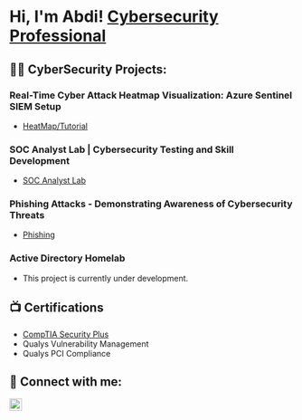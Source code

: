<h1>Hi, I'm Abdi! <a href="https://www.linkedin.com/in/abdirahman-ahmed-cybersecurity/">Cybersecurity Professional</a>

<h2>👨‍💻 CyberSecurity Projects:</h2>

### Real-Time Cyber Attack Heatmap Visualization: Azure Sentinel SIEM Setup
- [HeatMap/Tutorial](https://github.com/Abdi-Ahmed1/SIEM-Project)

### SOC Analyst Lab | Cybersecurity Testing and Skill Development
- [SOC Analyst Lab](https://github.com/Abdi-Ahmed1/SOC-Analyst-Lab)

### Phishing Attacks - Demonstrating Awareness of Cybersecurity Threats
- [Phishing](https://github.com/Abdi-Ahmed1/Phishing-lab)


### Active Directory Homelab
- This project is currently under development.


<h2>📺 Certifications</h2>

- [CompTIA Security Plus](https://www.credly.com/badges/c0195cc0-8d1e-45c9-ac17-e39430b74c18/public_url)
 - Qualys Vulnerability Management
 - Qualys PCI Compliance

<h2> 🤳 Connect with me:</h2>

[<img align="left" alt="AbdirahmanAhmed | LinkedIn" width="22px" src="https://cdn.jsdelivr.net/npm/simple-icons@v3/icons/linkedin.svg" />][linkedin]


[linkedin]: (https://www.linkedin.com/in/abdirahman-ahmed-cybersecurity/)

<!--


- 🔭 I’m currently working on ...
- 🌱 I’m currently learning ...
- 👯 I’m looking to collaborate on ...
- 🤔 I’m looking for help with ...
- 💬 Ask me about ...
- 📫 How to reach me: ...
- 😄 Pronouns: ...
- ⚡ Fun fact: ...
-->
